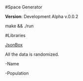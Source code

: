 #Space Generator 

**Version**: Development Alpha v.0.0.2

make && ./run

#Libraries

[JsonBox](https://github.com/anhero/JsonBox)

All the data is randomized.

  -Name

  -Population

